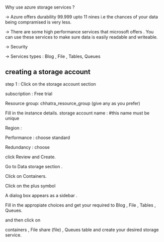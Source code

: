 Why use azure storage services ?

-> Azure offers durability 99.999 upto 11 nines i.e the chances of your data being compramised is very less.

-> There are some high performance services that microsoft offers . You can use these services to make sure data is easily readable and writeable.

-> Security 

-> Services types : Blog , File , Tables, Queues
 
 ## creating a storage account

 step 1 : Click on the storage account section

 subscription : Free trial

 Resource group: chhatra_resource_group (give any as you prefer)

 Fill in the instance details.
 storage account name :  #this name must be unique

 Region :

 Performance : choose standard

 Redundancy : choose 

 click Review and Create.

 Go to Data storage section .

 Click on Containers.

 Click on the plus symbol 

 A dialog box appears as a sidebar .

 Fill in the appropiate choices and get your required to Blog , File , Tables , Queues.

and then click on

containers , File share (file) , Queues table and create your desired storage service.

